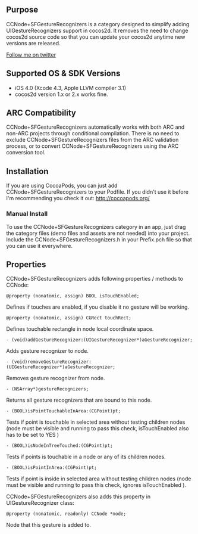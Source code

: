 Purpose
--------------

CCNode+SFGestureRecognizers is a category designed to simplify adding UIGestureRecognizers support in cocos2d. 
It removes the need to change cocos2d source code so that you can update your cocos2d anytime new versions are released.

[Follow me on twitter][1]

Supported OS & SDK Versions
-----------------------------

* iOS 4.0 (Xcode 4.3, Apple LLVM compiler 3.1)
* cocos2d version 1.x or 2.x works fine.

ARC Compatibility
------------------

CCNode+SFGestureRecognizers automatically works with both ARC and non-ARC projects through conditional compilation. There is no need to exclude CCNode+SFGestureRecognizers files from the ARC validation process, or to convert CCNode+SFGestureRecognizers using the ARC conversion tool.

Installation
--------------

If you are using CocoaPods, you can just add CCNode+SFGestureRecognizers to your Podfile. If you didn't use it before I'm recommending you check it out: http://cocoapods.org/

### Manual Install

To use the CCNode+SFGestureRecognizers category in an app, just drag the category files (demo files and assets are not needed) into your project.
Include the CCNode+SFGestureRecognizers.h in your Prefix.pch file so that you can use it everywhere.

Properties
--------------
CCNode+SFGestureRecognizers adds following properties / methods to CCNode:

    @property (nonatomic, assign) BOOL isTouchEnabled;
Defines if touches are enabled, if you disable it no gesture will be working.    
    
    @property (nonatomic, assign) CGRect touchRect;
Defines touchable rectangle in node local coordinate space.

    - (void)addGestureRecognizer:(UIGestureRecognizer*)aGestureRecognizer;
Adds gesture recognizer to node.
    
    - (void)removeGestureRecognizer:(UIGestureRecognizer*)aGestureRecognizer;
Removes gesture recognizer from node.
    
    - (NSArray*)gestureRecognizers;
Returns all gesture recognizers that are bound to this node.

 	- (BOOL)isPointTouchableInArea:(CGPoint)pt;
Tests if point is touchable in selected area without testing children nodes (node must be visible and running to pass this check, isTouchEnabled also has to be set to YES )  

    - (BOOL)isNodeInTreeTouched:(CGPoint)pt;
Tests if points is touchable in a node or any of its children nodes.
    
    - (BOOL)isPointInArea:(CGPoint)pt;
Tests if point is inside in selected area without testing children nodes (node must be visible and running to pass this check, ignores isTouchEnabled ).

CCNode+SFGestureRecognizers also adds this property in UIGestureRecognizer class:

    @property (nonatomic, readonly) CCNode *node;
Node that this gesture is added to.


  [1]: http://twitter.com/merowing_


